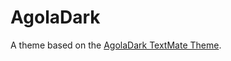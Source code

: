 # AgolaDark

A theme based on the [AgolaDark TextMate Theme](http://colorsublime.com/theme/AgolaDark).
